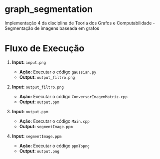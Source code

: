 # graph_segmentation
Implementação 4 da disciplina de Teoria dos Grafos e Computabilidade - Segmentação de imagens baseada em grafos

# Fluxo de Execução

1. **Input:** `input.png`
   - **Ação:** Executar o código `gaussian.py`
   - **Output:** `output_filtro.png`

2. **Input:** `output_filtro.png`
   - **Ação:** Executar o código `ConversorImagemMatriz.cpp`
   - **Output:** `output.ppm`

3. **Input:** `output.ppm`
   - **Ação:** Executar o código `Main.cpp`
   - **Output:** `segmentImage.ppm`

4. **Input:** `segmentImage.ppm`
   - **Ação:** Executar o código `ppmTopng`
   - **Output:** `output.png`
